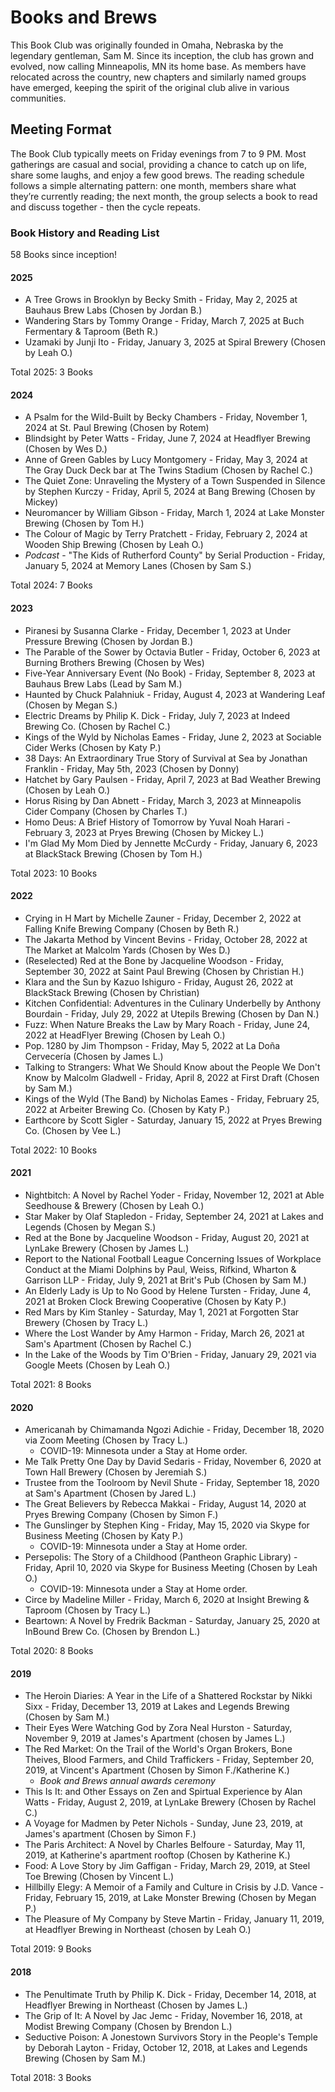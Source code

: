 # Books and Brews
This Book Club was originally founded in Omaha, Nebraska by the legendary gentleman, Sam M. Since its inception, the club has grown and evolved, now calling Minneapolis, MN its home base. As members have relocated across the country, new chapters and similarly named groups have emerged, keeping the spirit of the original club alive in various communities.  

## Meeting Format
The Book Club typically meets on Friday evenings from 7 to 9 PM. Most gatherings are casual and social, providing a chance to catch up on life, share some laughs, and enjoy a few good brews. The reading schedule follows a simple alternating pattern: one month, members share what they’re currently reading; the next month, the group selects a book to read and discuss together - then the cycle repeats.  

### Book History and Reading List
58 Books since inception!  

#### 2025  
* A Tree Grows in Brooklyn by Becky Smith - Friday, May 2, 2025 at Bauhaus Brew Labs (Chosen by Jordan B.)  
* Wandering Stars by Tommy Orange - Friday, March 7, 2025 at Buch Fermentary & Taproom (Beth R.)  
* Uzamaki by Junji Ito - Friday, January 3, 2025 at Spiral Brewery (Chosen by Leah O.)  

Total 2025: 3 Books  

#### 2024  
* A Psalm for the Wild-Built by Becky Chambers - Friday, November 1, 2024 at St. Paul Brewing (Chosen by Rotem)  
* Blindsight by Peter Watts - Friday, June 7, 2024 at Headflyer Brewing (Chosen by Wes D.)  
* Anne of Green Gables by Lucy Montgomery - Friday, May 3, 2024 at The Gray Duck Deck bar at The Twins Stadium (Chosen by Rachel C.)  
* The Quiet Zone: Unraveling the Mystery of a Town Suspended in Silence by Stephen Kurczy - Friday, April 5, 2024 at Bang Brewing (Chosen by Mickey)  
* Neuromancer by William Gibson - Friday, March 1, 2024 at Lake Monster Brewing (Chosen by Tom H.)
* The Colour of Magic by Terry Pratchett - Friday, February 2, 2024 at Wooden Ship Brewing (Chosen by Leah O.)  
* *Podcast* - "The Kids of Rutherford County" by Serial Production - Friday, January 5, 2024 at Memory Lanes (Chosen by Sam S.)

Total 2024: 7 Books  

#### 2023  
* Piranesi by Susanna Clarke - Friday, December 1, 2023 at Under Pressure Brewing (Chosen by Jordan B.)  
* The Parable of the Sower by Octavia Butler - Friday, October 6, 2023 at Burning Brothers Brewing (Chosen by Wes)  
* Five-Year Anniversary Event (No Book) - Friday, September 8, 2023 at Bauhaus Brew Labs (Lead by Sam M.)  
* Haunted by Chuck Palahniuk - Friday, August 4, 2023 at Wandering Leaf (Chosen by Megan S.)
* Electric Dreams by Philip K. Dick - Friday, July 7, 2023 at Indeed Brewing Co. (Chosen by Rachel C.)
* Kings of the Wyld by Nicholas Eames - Friday, June 2, 2023 at Sociable Cider Werks (Chosen by Katy P.)  
* 38 Days: An Extraordinary True Story of Survival at Sea by Jonathan Franklin - Friday, May 5th, 2023 (Chosen by Donny)
* Hatchet by Gary Paulsen - Friday, April 7, 2023 at Bad Weather Brewing (Chosen by Leah O.)
* Horus Rising by Dan Abnett - Friday, March 3, 2023 at Minneapolis Cider Company (Chosen by Charles T.)
* Homo Deus: A Brief History of Tomorrow by Yuval Noah Harari - February 3, 2023 at Pryes Brewing (Chosen by Mickey L.)  
* I'm Glad My Mom Died by Jennette McCurdy - Friday, January 6, 2023 at BlackStack Brewing (Chosen by Tom H.)  

Total 2023: 10 Books

#### 2022   
* Crying in H Mart by Michelle Zauner - Friday, December 2, 2022 at Falling Knife Brewing Company (Chosen by Beth R.)  
* The Jakarta Method by Vincent Bevins - Friday, October 28, 2022 at The Market at Malcolm Yards (Chosen by Wes D.)  
* (Reselected) Red at the Bone by Jacqueline Woodson - Friday, September 30, 2022 at Saint Paul Brewing (Chosen by Christian H.)
* Klara and the Sun by Kazuo Ishiguro - Friday, August 26, 2022 at BlackStack Brewing (Chosen by Christian)
* Kitchen Confidential: Adventures in the Culinary Underbelly by Anthony Bourdain - Friday, July 29, 2022 at Utepils Brewing (Chosen by Dan N.)
* Fuzz: When Nature Breaks the Law by Mary Roach - Friday, June 24, 2022 at HeadFlyer Brewing (Chosen by Leah O.)   
* Pop. 1280 by Jim Thompson - Friday, May 5, 2022 at La Doña Cervecería (Chosen by James L.)  
* Talking to Strangers: What We Should Know about the People We Don't Know by Malcolm Gladwell - Friday, April 8, 2022 at First Draft (Chosen by Sam M.)  
* Kings of the Wyld (The Band) by Nicholas Eames - Friday, February 25, 2022 at Arbeiter Brewing Co. (Chosen by Katy P.)
* Earthcore by Scott Sigler - Saturday, January 15, 2022 at Pryes Brewing Co. (Chosen by Vee L.)  

Total 2022: 10 Books  

#### 2021  
* Nightbitch: A Novel by Rachel Yoder - Friday, November 12, 2021 at Able Seedhouse & Brewery (Chosen by Leah O.)  
* Star Maker by Olaf Stapledon - Friday, September 24, 2021 at Lakes and Legends (Chosen by Megan S.)  
* Red at the Bone by Jacqueline Woodson - Friday, August 20, 2021 at LynLake Brewery (Chosen by James L.)
* Report to the National Football League Concerning Issues of Workplace Conduct at the Miami Dolphins by Paul, Weiss, Rifkind, Wharton & Garrison LLP - Friday, July 9, 2021 at Brit's Pub (Chosen by Sam M.)
* An Elderly Lady is Up to No Good by Helene Tursten - Friday, June 4, 2021 at Broken Clock Brewing Cooperative (Chosen by Katy P.)
* Red Mars by Kim Stanley - Saturday, May 1, 2021 at Forgotten Star Brewery (Chosen by Tracy L.)  
* Where the Lost Wander by Amy Harmon - Friday, March 26, 2021 at Sam's Apartment (Chosen by Rachel C.)
* In the Lake of the Woods by Tim O'Brien - Friday, January 29, 2021 via Google Meets (Chosen by Leah O.)

Total 2021: 8 Books

#### 2020
* Americanah by Chimamanda Ngozi Adichie - Friday, December 18, 2020 via Zoom Meeting (Chosen by Tracy L.)
  * COVID-19: Minnesota under a Stay at Home order.
* Me Talk Pretty One Day by David Sedaris - Friday, November 6, 2020 at Town Hall Brewery (Chosen by Jeremiah S.)
* Trustee from the Toolroom by Nevil Shute - Friday, September 18, 2020 at Sam's Apartment (Chosen by Jared L.)
* The Great Believers by Rebecca Makkai - Friday, August 14, 2020 at Pryes Brewing Company (Chosen by Simon F.)
* The Gunslinger by Stephen King - Friday, May 15, 2020 via Skype for Business Meeting (Chosen by Katy P.)
  * COVID-19: Minnesota under a Stay at Home order.
* Persepolis: The Story of a Childhood (Pantheon Graphic Library) - Friday, April 10, 2020 via Skype for Business Meeting (Chosen by Leah O.)
  * COVID-19: Minnesota under a Stay at Home order.
* Circe by Madeline Miller - Friday, March 6, 2020 at Insight Brewing & Taproom (Chosen by Tracy L.)
* Beartown: A Novel by Fredrik Backman - Saturday, January 25, 2020 at InBound Brew Co. (Chosen by Brendon L.)

Total 2020: 8 Books

#### 2019
* The Heroin Diaries: A Year in the Life of a Shattered Rockstar by Nikki Sixx - Friday, December 13, 2019 at Lakes and Legends Brewing (Chosen by Sam M.)
* Their Eyes Were Watching God by Zora Neal Hurston - Saturday, November 9, 2019 at James's Apartment (chosen by James L.)
* The Red Market: On the Trail of the World's Organ Brokers, Bone Theives, Blood Farmers, and Child Traffickers - Friday, September 20, 2019, at Vincent's Apartment (Chosen by Simon F./Katherine K.)
  * _Book and Brews annual awards ceremony_
* This Is It: and Other Essays on Zen and Spirtual Experience by Alan Watts - Friday, August 2, 2019, at LynLake Brewery (Chosen by Rachel C.)
* A Voyage for Madmen by Peter Nichols - Sunday, June 23, 2019, at James's apartment (Chosen by Simon F.)
* The Paris Architect: A Novel by Charles Belfoure - Saturday, May 11, 2019, at Katherine's apartment rooftop (Chosen by Katherine K.)
* Food: A Love Story by Jim Gaffigan - Friday, March 29, 2019, at Steel Toe Brewing (Chosen by Vincent L.)
* Hillbilly Elegy: A Memoir of a Family and Culture in Crisis by J.D. Vance - Friday, February 15, 2019, at Lake Monster Brewing (Chosen by Megan P.)
* The Pleasure of My Company by Steve Martin - Friday, January 11, 2019, at Headflyer Brewing in Northeast (chosen by Leah O.)

Total 2019: 9 Books

#### 2018
* The Penultimate Truth by Philip K. Dick - Friday, December 14, 2018, at Headflyer Brewing in Northeast (Chosen by James L.)
* The Grip of It: A Novel by Jac Jemc - Friday, November 16, 2018, at Modist Brewing Company (Chosen by Brendon L.)
* Seductive Poison: A Jonestown Survivors Story in the People's Temple by Deborah Layton - Friday, October 12, 2018, at Lakes and Legends Brewing (Chosen by Sam M.)

Total 2018: 3 Books
